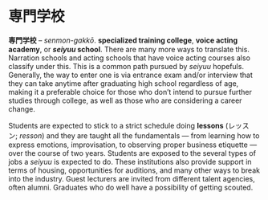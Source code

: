 # 専門学校

**専門学校** – _senmon-gakkō_. **specialized training college**, **voice acting academy**, or **_seiyuu_ school**. There are many more ways to translate this. Narration schools and acting schools that have voice acting courses also classify under this. This is a common path pursued by _seiyuu_ hopefuls. Generally, the way to enter one is via entrance exam and/or interview that they can take anytime after graduating high school regardless of age, making it a preferable choice for those who don’t intend to pursue further studies through college, as well as those who are considering a career change.

Students are expected to stick to a strict schedule doing **lessons** (レッスン; _resson_) and they are taught all the fundamentals — from learning how to express emotions, improvisation, to observing proper business etiquette — over the course of two years. Students are exposed to the several types of jobs a _seiyuu_ is expected to do. These institutions also provide support in terms of housing, opportunities for auditions, and many other ways to break into the industry. Guest lecturers are invited from different talent agencies, often alumni. Graduates who do well have a possibility of getting scouted.
